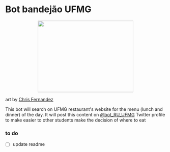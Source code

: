 # Bot bandejão UFMG
<p align="center">
<img src="https://cdn.dribbble.com/users/179241/screenshots/3634911/chris-fernandez-hoagie-bot-2.png" width="300" height="225">
</p>

art by [Chris Fernandez](https://dribbble.com/shots/3634911-Nom-Nom-Nom)

This bot will search on UFMG restaurant's website for the menu (lunch and dinner) of the day. It will post this content on [@bot_RU_UFMG](https://twitter.com/bot_RU_UFMG) Twitter profile to make easier to other students make the decision of where to eat

### to do
- [ ] update readme

